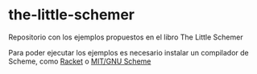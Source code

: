 # the-little-schemer
Repositorio con los ejemplos propuestos en el libro The Little Schemer

Para poder ejecutar los ejemplos es necesario instalar un compilador de Scheme, como [Racket](https://racket-lang.org/) o [MIT/GNU Scheme](https://www.gnu.org/software/mit-scheme/)